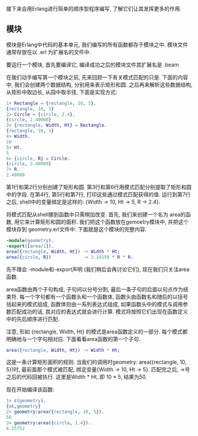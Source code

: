 
接下来会用Erlang进行简单的顺序型程序编写, 了解它们让其发挥更多的作用.

## 模块

模块是Erlang中代码的基本单元, 我们编写的所有函数都存于模块之中. 模块文件通常存放在以 .erl 为扩展名的文件中.

要运行一个模块, 首先要编译它, 编译成功之后的模块文件其扩展名是 .beam 

在我们动手编写第一个模块之前, 先来回顾一下有关模式匹配的只是. 下面的内容中, 我们会创建两个数据结构, 分别用来表示矩形和圆. 之后再来解析这些数据结构, 从矩形中取边长, 从园中取半径, 下面是实现方式:

```erl
1> Rectangle = {rectangle, 10, 5}.
{rectangle, 10, 5}
2> Circle = {circle, 2.4}.
{circle, 2.40000}
3> {rectangle, Width, Ht} = Rectangle.
{rectangle, 10, 5}
4> Width.
10
5> Ht.
5
6> {circle, R} = Circle.
{circle, 2.40000}
7> R.
2.40000
```

第1行和第2行分别创建了矩形和圆. 第3行和第6行用模式匹配分别提取了矩形和圆中的字段. 在第4行, 第5行和第7行, 打印这些通过模式匹配获得的值. 运行到第7行之后, shell中的变量绑定是这样的: {Width -> 10, Ht -> 5, R -> 2.4}.

将模式匹配从shell挪到函数中只需稍加改变. 首先, 我们来创建一个名为 area的函数, 用它来计算矩形和圆的面积. 我们把这个函数放在gemoetry模块中, 并把这个模块存到 geometry.erl文件中. 下面就是这个模块的完整内容.

```geometry.erl
-module(geometry).
-export([area/1]).
area({rectangle, Width, Ht}) -> Width * Ht;
area({circle, R})            -> 3.14159 * R * R.
```

先不理会 -module和-export声明 (我们稍后会再讨论它们), 现在我们只关注area函数. 

area函数由两个子句构成, 子句间以分号分割, 最后一条子句的后面以句点作为结束符. 每一个字句都有一个函数头和一个函数体, 函数头由函数名和随后的以括号括起来的模式组成, 函数体则由一系列表达式组成, 如果函数头中的模式与调用参数匹配成功的话, 其对应的表达式就会进行计算. 模式将按照它们出现在函数定义中的先后顺序进行匹配.

注意, 形如 {rectangle, Width, Ht} 的模式是area函数定义的一部分. 每个模式都明确地与一个字句相对应. 下面看看area函数的第一个子句.

```erl
area({rectangle, Width, Ht}) -> Width * Ht;
```

这是一条计算矩形面积的规则. 当我们的调用时geometry: area({rectangle, 10, 5})时, 最前面那个模式被匹配, 绑定变量{Width -> 10, Ht -> 5}. 匹配完之后, ->号之后的代码回被执行. 这里是Width * Ht, 即 10 * 5, 结果为50.

现在开始编译该函数:

```erl
1> c(geometry).
{ok,geometry}
2> geometry:area({rectangle, 10, 5}).
50
3> geometry:area({circle, 1.4}).
6.15752
```




